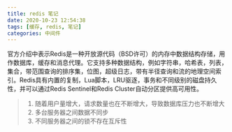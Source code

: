 ```yaml
---
title: redis 笔记
date: 2020-10-23 12:54:38
tags: [缓存, redis, 笔记]
categories: 中间件
---
```


<!-- more -->

官方介绍中表示Redis是一种开放源代码（BSD许可）的内存中数据结构存储，用作数据库，缓存和消息代理。它支持多种数据结构，例如字符串，哈希表，列表，集合，带范围查询的排序集，位图，超级日志，带有半径查询和流的地理空间索引。Redis具有内置的复制，Lua脚本，LRU驱逐，事务和不同级别的磁盘持久性，并可以通过Redis Sentinel和Redis Cluster自动分区提供高可用性。

> 1. 随着用户量增大，请求数量也在不断增大，导致数据库压力也不断增大
> 2. 多台服务器之间数据不同步
> 3. 不同服务器之间的锁不存在互斥性

